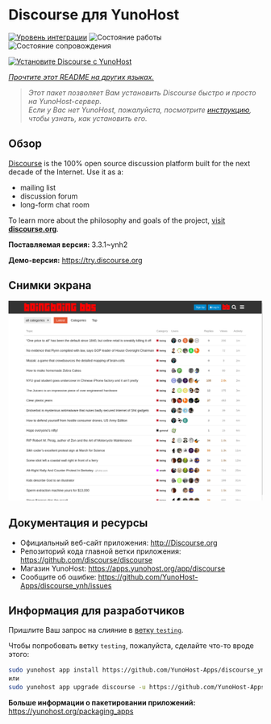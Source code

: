 <!--
Важно: этот README был автоматически сгенерирован <https://github.com/YunoHost/apps/tree/master/tools/readme_generator>
Он НЕ ДОЛЖЕН редактироваться вручную.
-->

# Discourse для YunoHost

[![Уровень интеграции](https://dash.yunohost.org/integration/discourse.svg)](https://ci-apps.yunohost.org/ci/apps/discourse/) ![Состояние работы](https://ci-apps.yunohost.org/ci/badges/discourse.status.svg) ![Состояние сопровождения](https://ci-apps.yunohost.org/ci/badges/discourse.maintain.svg)

[![Установите Discourse с YunoHost](https://install-app.yunohost.org/install-with-yunohost.svg)](https://install-app.yunohost.org/?app=discourse)

*[Прочтите этот README на других языках.](./ALL_README.md)*

> *Этот пакет позволяет Вам установить Discourse быстро и просто на YunoHost-сервер.*  
> *Если у Вас нет YunoHost, пожалуйста, посмотрите [инструкцию](https://yunohost.org/install), чтобы узнать, как установить его.*

## Обзор

[Discourse](http://www.discourse.org) is the 100% open source discussion platform built for the next decade of the Internet. Use it as a:

- mailing list
- discussion forum
- long-form chat room

To learn more about the philosophy and goals of the project, [visit **discourse.org**](http://www.discourse.org).


**Поставляемая версия:** 3.3.1~ynh2

**Демо-версия:** <https://try.discourse.org>

## Снимки экрана

![Снимок экрана Discourse](./doc/screenshots/screenshot.png)

## Документация и ресурсы

- Официальный веб-сайт приложения: <http://Discourse.org>
- Репозиторий кода главной ветки приложения: <https://github.com/discourse/discourse>
- Магазин YunoHost: <https://apps.yunohost.org/app/discourse>
- Сообщите об ошибке: <https://github.com/YunoHost-Apps/discourse_ynh/issues>

## Информация для разработчиков

Пришлите Ваш запрос на слияние в [ветку `testing`](https://github.com/YunoHost-Apps/discourse_ynh/tree/testing).

Чтобы попробовать ветку `testing`, пожалуйста, сделайте что-то вроде этого:

```bash
sudo yunohost app install https://github.com/YunoHost-Apps/discourse_ynh/tree/testing --debug
или
sudo yunohost app upgrade discourse -u https://github.com/YunoHost-Apps/discourse_ynh/tree/testing --debug
```

**Больше информации о пакетировании приложений:** <https://yunohost.org/packaging_apps>
